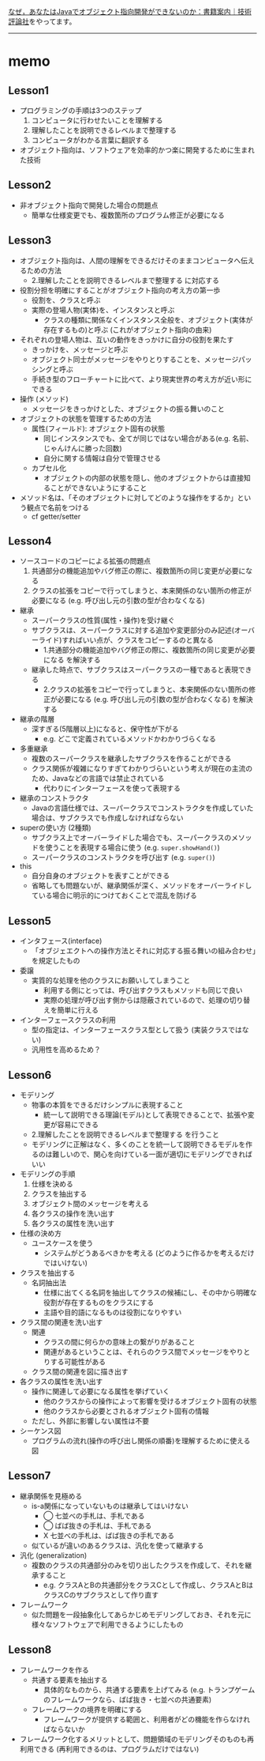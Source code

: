 [なぜ，あなたはJavaでオブジェクト指向開発ができないのか：書籍案内｜技術評論社](http://gihyo.jp/book/2005/4-7741-2222-X)をやってます。

---

# memo

## Lesson1
- プログラミングの手順は3つのステップ
  1. コンピュータに行わせたいことを理解する
  2. 理解したことを説明できるレベルまで整理する
  3. コンピュータがわかる言葉に翻訳する
- オブジェクト指向は、ソフトウェアを効率的かつ楽に開発するために生まれた技術

## Lesson2
- 非オブジェクト指向で開発した場合の問題点
  - 簡単な仕様変更でも、複数箇所のプログラム修正が必要になる

## Lesson3
- オブジェクト指向は、人間の理解をできるだけそのままコンピュータへ伝えるための方法
  - 2.理解したことを説明できるレベルまで整理する に対応する
- 役割分担を明確にすることがオブジェクト指向の考え方の第一歩
  - 役割を、クラスと呼ぶ
  - 実際の登場人物(実体)を、インスタンスと呼ぶ  
    - クラスの種類に関係なくインスタンス全般を、オブジェクト(実体が存在するもの)と呼ぶ (これがオブジェクト指向の由来)
- それぞれの登場人物は、互いの動作をきっかけに自分の役割を果たす
  - きっかけを、メッセージと呼ぶ
  - オブジェクト同士がメッセージをやりとりすることを、メッセージパッシングと呼ぶ 
  - 手続き型のフローチャートに比べて、より現実世界の考え方が近い形にできる
- 操作 (メソッド)
  - メッセージをきっかけとした、オブジェクトの振る舞いのこと 
- オブジェクトの状態を管理するための方法
  - 属性(フィールド): オブジェクト固有の状態
    - 同じインスタンスでも、全てが同じではない場合がある(e.g. 名前、じゃんけんに勝った回数)
    - 自分に関する情報は自分で管理させる
  - カプセル化
    - オブジェクトの内部の状態を隠し、他のオブジェクトからは直接知ることができないようにすること
- メソッド名は、「そのオブジェクトに対してどのような操作をするか」という観点で名前をつける
  - cf getter/setter 
  
## Lesson4
- ソースコードのコピーによる拡張の問題点
  1. 共通部分の機能追加やバグ修正の際に、複数箇所の同じ変更が必要になる
  2. クラスの拡張をコピーで行ってしまうと、本来関係のない箇所の修正が必要になる (e.g. 呼び出し元の引数の型が合わなくなる)
- 継承
  - スーパークラスの性質(属性・操作)を受け継ぐ
  - サブクラスは、スーパークラスに対する追加や変更部分のみ記述(オーバーライド)すればいい点が、クラスをコピーするのと異なる
    - 1.共通部分の機能追加やバグ修正の際に、複数箇所の同じ変更が必要になる を解決する
  - 継承した時点で、サブクラスはスーパークラスの一種であると表現できる
    - 2.クラスの拡張をコピーで行ってしまうと、本来関係のない箇所の修正が必要になる (e.g. 呼び出し元の引数の型が合わなくなる) を解決する
- 継承の階層
  - 深すぎる(5階層以上)になると、保守性が下がる
    - e.g. どこで定義されているメソッドかわかりづらくなる
- 多重継承
  - 複数のスーパークラスを継承したサブクラスを作ることができる
  - クラス関係が複雑になりすぎてわかりづらいという考えが現在の主流のため、Javaなどの言語では禁止されている
    - 代わりにインターフェースを使って表現する
- 継承のコンストラクタ 
  - Javaの言語仕様では、スーパークラスでコンストラクタを作成していた場合は、サブクラスでも作成しなければならない
- superの使い方 (2種類)
  - サブクラス上でオーバーライドした場合でも、スーパークラスのメソッドを使うことを表現する場合に使う (e.g. `super.showHand()`)
  - スーパークラスのコンストラクタを呼び出す (e.g. `super()`)
- this
  - 自分自身のオブジェクトを表すことができる
  - 省略しても問題ないが、継承関係が深く、メソッドをオーバーライドしている場合に明示的につけておくことで混乱を防げる
  
## Lesson5
- インタフェース(interface)
  - 「オブジェエクトへの操作方法とそれに対応する振る舞いの組み合わせ」を規定したもの
- 委譲
  - 実質的な処理を他のクラスにお願いしてしまうこと
    - 利用する側にとっては、呼び出すクラスもメソッドも同じで良い
    - 実際の処理が呼び出す側からは隠蔽されているので、処理の切り替えを簡単に行える
- インターフェースクラスの利用
  - 型の指定は、インターフェースクラス型として扱う (実装クラスではない)
  - 汎用性を高めるため？
  
## Lesson6
- モデリング
  - 物事の本質をできるだけシンプルに表現すること 
    - 統一して説明できる理論(モデル)として表現できることで、拡張や変更が容易にできる
  - 2.理解したことを説明できるレベルまで整理する を行うこと
  - モデリングに正解はなく、多くのことを統一して説明できるモデルを作るのは難しいので、関心を向けている一面が適切にモデリングできればいい
- モデリングの手順
  1. 仕様を決める
  2. クラスを抽出する
  3. オブジェクト間のメッセージを考える
  4. 各クラスの操作を洗い出す
  5. 各クラスの属性を洗い出す
- 仕様の決め方
  - ユースケースを使う  
    - システムがどうあるべきかを考える (どのように作るかを考えるだけではいけない)
- クラスを抽出する
  - 名詞抽出法 
    - 仕様に出てくる名詞を抽出してクラスの候補にし、その中から明確な役割が存在するものをクラスにする
    - 主語や目的語になるものは役割になりやすい
- クラス間の関連を洗い出す
  - 関連
    - クラスの間に何らかの意味上の繋がりがあること
    - 関連があるということは、それらのクラス間でメッセージをやりとりする可能性がある
  - クラス間の関連を図に描き出す
- 各クラスの属性を洗い出す
  - 操作に関連して必要になる属性を挙げていく
    - 他のクラスからの操作によって影響を受けるオブジェクト固有の状態
    - 他のクラスから必要とされるオブジェクト固有の情報
  - ただし、外部に影響しない属性は不要
- シーケンス図 
  - プログラムの流れ(操作の呼び出し関係の順番)を理解するために使える図
  
## Lesson7
- 継承関係を見極める
  - is-a関係になっていないものは継承してはいけない
    - ◯ 七並べの手札は、手札である 
    - ◯ ばば抜きの手札は、手札である
    - X 七並べの手札は、ばば抜きの手札である
  - 似ているが違いのあるクラスは、汎化を使って継承する
- 汎化 (generalization)
  - 複数のクラスの共通部分のみを切り出したクラスを作成して、それを継承すること
    - e.g. クラスAとBの共通部分をクラスCとして作成し、クラスAとBはクラスCのサブクラスとして作り直す
- フレームワーク
  - 似た問題を一段抽象化してあらかじめモデリングしておき、それを元に様々なソフトウェアで利用できるようにしたもの 
  
## Lesson8
- フレームワークを作る
  - 共通する要素を抽出する
    - 具体的なものから、共通する要素を上げてみる (e.g. トランプゲームのフレームワークなら、ばば抜き・七並べの共通要素)
  - フレームワークの境界を明確にする
    - フレームワークが提供する範囲と、利用者がどの機能を作らなければならないか
- フレームワーク化するメリットとして、問題領域のモデリングそのものも再利用できる (再利用できるのは、プログラムだけではない)
    
